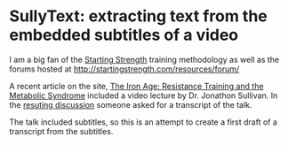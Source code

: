 # SullyText: extracting text from the embedded subtitles of a video

I am a big fan of the [Starting Strength](http://www.startingstrength.com) training methodology as well as the forums hosted at http://startingstrength.com/resources/forum/

A recent article on the site, [The Iron Age: Resistance Training and the Metabolic Syndrome](http://startingstrength.com/index.php/site/the_iron_age_resistance_training_and_the_metabolic_syndrome) included a video lecture by Dr. Jonathon Sullivan. In the [resuting discussion](http://startingstrength.com/resources/forum/showthread.php?t=54563) someone asked for a transcript of the talk.

The talk included subtitles, so this is an attempt to create a first draft of a transcript from the subtitles.


